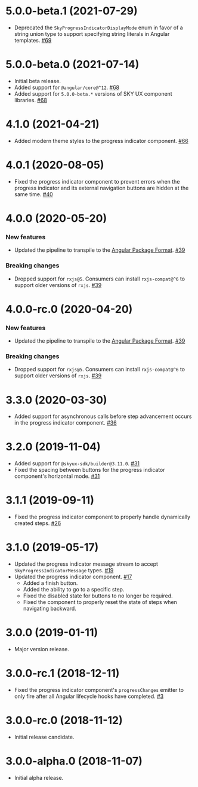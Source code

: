 # 5.0.0-beta.1 (2021-07-29)

- Deprecated the `SkyProgressIndicatorDisplayMode` enum in favor of a string union type to support specifying string literals in Angular templates. [#69](https://github.com/blackbaud/skyux-progress-indicator/pull/69)

# 5.0.0-beta.0 (2021-07-14)

- Initial beta release.
- Added support for `@angular/core@^12`. [#68](https://github.com/blackbaud/skyux-progress-indicator/pull/68)
- Added support for `5.0.0-beta.*` versions of SKY UX component libraries. [#68](https://github.com/blackbaud/skyux-progress-indicator/pull/68)

# 4.1.0 (2021-04-21)

- Added modern theme styles to the progress indicator component. [#66](https://github.com/blackbaud/skyux-progress-indicator/pull/66)

# 4.0.1 (2020-08-05)

- Fixed the progress indicator component to prevent errors when the progress indicator and its external navigation buttons are hidden at the same time. [#40](https://github.com/blackbaud/skyux-progress-indicator/pull/46)

# 4.0.0 (2020-05-20)

### New features

- Updated the pipeline to transpile to the [Angular Package Format](https://docs.google.com/document/d/1CZC2rcpxffTDfRDs6p1cfbmKNLA6x5O-NtkJglDaBVs/preview). [#39](https://github.com/blackbaud/skyux-progress-indicator/pull/39)

### Breaking changes

- Dropped support for `rxjs@5`. Consumers can install `rxjs-compat@^6` to support older versions of `rxjs`. [#39](https://github.com/blackbaud/skyux-progress-indicator/pull/39)

# 4.0.0-rc.0 (2020-04-20)

### New features

- Updated the pipeline to transpile to the [Angular Package Format](https://docs.google.com/document/d/1CZC2rcpxffTDfRDs6p1cfbmKNLA6x5O-NtkJglDaBVs/preview). [#39](https://github.com/blackbaud/skyux-progress-indicator/pull/39)

### Breaking changes

- Dropped support for `rxjs@5`. Consumers can install `rxjs-compat@^6` to support older versions of `rxjs`. [#39](https://github.com/blackbaud/skyux-progress-indicator/pull/39)

# 3.3.0 (2020-03-30)

- Added support for asynchronous calls before step advancement occurs in the progress indicator component. [#36](https://github.com/blackbaud/skyux-progress-indicator/pull/36)

# 3.2.0 (2019-11-04)

- Added support for `@skyux-sdk/builder@3.11.0`. [#31](https://github.com/blackbaud/skyux-progress-indicator/pull/31)
- Fixed the spacing between buttons for the progress indicator component's horizontal mode. [#31](https://github.com/blackbaud/skyux-progress-indicator/pull/31)

# 3.1.1 (2019-09-11)

- Fixed the progress indicator component to properly handle dynamically created steps. [#26](https://github.com/blackbaud/skyux-progress-indicator/pull/26)

# 3.1.0 (2019-05-17)

- Updated the progress indicator message stream to accept `SkyProgressIndicatorMessage` types. [#19](https://github.com/blackbaud/skyux-progress-indicator/pull/19)
- Updated the progress indicator component. [#17](https://github.com/blackbaud/skyux-progress-indicator/pull/17)
  - Added a finish button.
  - Added the ability to go to a specific step.
  - Fixed the disabled state for buttons to no longer be required.
  - Fixed the component to properly reset the state of steps when navigating backward.

# 3.0.0 (2019-01-11)

- Major version release.

# 3.0.0-rc.1 (2018-12-11)

- Fixed the progress indicator component's `progressChanges` emitter to only fire after all Angular lifecycle hooks have completed. [#3](https://github.com/blackbaud/skyux-progress-indicator/pull/3)

# 3.0.0-rc.0 (2018-11-12)

- Initial release candidate.

# 3.0.0-alpha.0 (2018-11-07)

- Initial alpha release.
